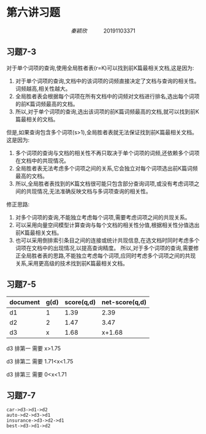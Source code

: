 # 第六讲习题
$$
秦颖欣 \ \ \ \ \ \ \ \ \ \ \ 20191103371
$$

## 习题7-3

对于单个词项的查询,使用全局胜者表(r=K)可以找到前K篇最相关文档,这是因为:
1. 对于单个词项的查询,文档中的该词项的词频直接决定了文档与查询的相关性。词频越高,相关性越大。
2. 全局胜者表会根据每个词项在所有文档中的词频对文档进行排名,选出每个词项的前K篇词频最高的文档。
3. 所以,对于单个词项的查询,选出该词项的前K篇词频最高的文档,就可以找到前K篇最相关的文档。

但是,如果查询包含多个词项(s>1),全局胜者表就无法保证找到前K篇最相关文档。这是因为:

1. 多个词项的查询与文档的相关性不再只取决于单个词项的词频,还依赖多个词项在文档中的共现情况。
2. 全局胜者表无法考虑多个词项之间的关系,它会独立对每个词项选出前K篇词频最高的文档。
3. 所以,全局胜者表找到的K篇文档很可能只包含部分查询词项,或没有考虑词项之间的共现情况,无法准确反映文档与多词项查询的相关性。

修正思路:

1. 对多个词项的查询,不能独立考虑每个词项,需要考虑词项之间的共现关系。
2. 可以采用向量空间模型计算查询与每个文档的相关性分值,根据相关性分值选出前K篇最相关文档。
3. 也可以采用倒排索引条目之间的连接或统计共现信息,在选文档时同时考虑多个词项在文档中的出现情况,以提高查询精度。
    所以,对于多个词项的查询,需要修正全局胜者表的思路,不能独立考虑每个词项,应同时考虑多个词项之间的共现关系,采用更高级的技术找到前K篇最相关文档。

## 习题7-5

| document | g(d) | score(q,d) | net-score(q,d) |
| -------- | -----|----- | --------- |
| d1       | 1 | 1.39  | 2.39 |
| d2       | 2 | 1.47 | 3.47 |
| d3       | x | 1.68 | x+1.68 |

d3 排第一 需要 x>1.75

d3 排第二 需要 1.71<x<1.75

d3 排第三 需要 0<x<1.71

## 习题7-7

```
car->d3->d1->d2
auto->d2->d3->d1
insurance->d3->d2->d1
best->d3->d1->d2
```


